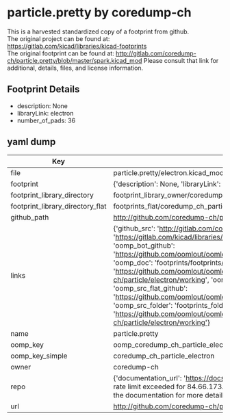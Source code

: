# particle.pretty by coredump-ch  
This is a harvested standardized copy of a footprint from github.  
The original project can be found at:  
https://gitlab.com/kicad/libraries/kicad-footprints  
The original footprint can be found at:
http://gitlab.com/coredump-ch/particle.pretty/blob/master/spark.kicad_mod
Please consult that link for additional, details, files, and license information.  
## Footprint Details
* description: None  
* libraryLink: electron  
* number_of_pads: 36  
## yaml dump  
| Key | Value |  
| --- | --- |  
| file | particle.pretty/electron.kicad_mod |  
| footprint | {'description': None, 'libraryLink': 'electron', 'number_of_pads': 36} |  
| footprint_library_directory | footprint_library_owner/coredump-ch_particle.pretty |  
| footprint_library_directory_flat | footprints_flat/coredump_ch_particle_electron/working |  
| github_path | http://github.com/coredump-ch/particle.pretty/blob/master/electron.kicad_mod |  
| links | {'github_src': 'http://gitlab.com/coredump-ch/particle.pretty/blob/master/spark.kicad_mod', 'github_src_repo': 'https://gitlab.com/kicad/libraries/kicad-footprints', 'oomp_bot': 'footprints/coredump_ch_particle_electron/working', 'oomp_bot_github': 'https://github.com/oomlout/oomlout_oomp_footprint_bot/tree/main/footprints/coredump_ch_particle_electron/working', 'oomp_doc': 'footprints/footprints/coredump-ch/particle/electron/working/', 'oomp_doc_github': 'https://github.com/oomlout/oomlout_oomp_footprint_doc/tree/main/footprints/footprints/coredump-ch/particle/electron/working', 'oomp_src_flat': 'footprints_flat/footprints_flat/coredump_ch_particle_electron/working', 'oomp_src_flat_github': 'https://github.com/oomlout/oomlout_oomp_footprint_src/tree/main/footprints_flat/coredump_ch_particle_electron/working', 'oomp_src_folder': 'footprints_folder/footprints_folder/coredump-ch/particle/electron/working', 'oomp_src_folder_github': 'https://github.com/oomlout/oomlout_oomp_footprint_src/tree/main/footprints_folder/coredump-ch/particle/electron/working'} |  
| name | particle.pretty |  
| oomp_key | oomp_coredump_ch_particle_electron |  
| oomp_key_simple | coredump_ch_particle_electron |  
| owner | coredump-ch |  
| repo | {'documentation_url': 'https://docs.github.com/rest/overview/resources-in-the-rest-api#rate-limiting', 'message': "API rate limit exceeded for 84.66.173.59. (But here's the good news: Authenticated requests get a higher rate limit. Check out the documentation for more details.)"} |  
| url | http://github.com/coredump-ch/particle.pretty |  

